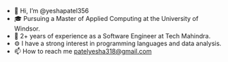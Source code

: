 - 👋 Hi, I’m @yeshapatel356
- 🎓 Pursuing a Master of Applied Computing at the University of Windsor.
- 🌱 2+ years of experience as a Software Engineer at Tech Mahindra.
- ⚙️ I have a strong interest in programming languages and data analysis.
- 📫 How to reach me patelyesha318@gmail.com

<!---
yeshapatel356/yeshapatel356 is a ✨ special ✨ repository because its `README.md` (this file) appears on your GitHub profile.
You can click the Preview link to take a look at your changes.
--->
